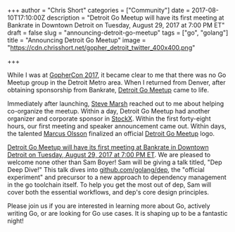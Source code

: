 +++
author = "Chris Short"
categories = ["Community"]
date = 2017-08-10T17:10:00Z
description = "Detroit Go Meetup will have its first meeting at Bankrate in Downtown Detroit on Tuesday, August 29, 2017 at 7:00 PM ET"
draft = false
slug = "announcing-detroit-go-meetup"
tags = ["go", "golang"]
title = "Announcing Detroit Go Meetup"
image = "https://cdn.chrisshort.net/gopher_detroit_twitter_400x400.png"

+++

While I was at [GopherCon 2017](https://chrisshort.net/gophercon-2017-lightning-talk-video/), it became clear to me that there was no Go Meetup group in the Detroit Metro area. When I returned from Denver, after obtaining sponsorship from Bankrate, [Detroit Go Meetup](https://www.meetup.com/DetroitGolang/) came to life.

Immediately after launching, [Steve Marsh](https://github.com/Swampy821) reached out to me about helping co-organize the meetup. Within a day, Detroit Go Meetup had another organizer and corporate sponsor in [StockX](https://stockx.com/). Within the first forty-eight hours, our first meeting and speaker announcement came out. Within days, the talented [Marcus Olsson](https://marcus.se.net/) finalized an official [Detroit Go Meetup](https://detroitgolang.com/) logo.

[Detroit Go Meetup will have its first meeting at Bankrate in Downtown Detroit on Tuesday, August 29, 2017 at 7:00 PM ET](https://www.meetup.com/DetroitGolang/events/242260260/). We are pleased to welcome none other than Sam Boyer! Sam will be giving a talk titled, "Dep Deep Dive!" This talk dives into [github.com/golang/dep](https://github.com/golang/dep), the "official experiment" and precursor to a new approach to dependency management in the go toolchain itself. To help you get the most out of dep, Sam will cover both the essential workflows, and dep's core design principles.

Please join us if you are interested in learning more about Go, actively writing Go, or are looking for Go use cases. It is shaping up to be a fantastic night!